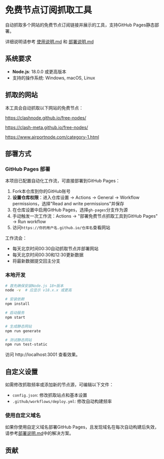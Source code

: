 # 免费节点订阅抓取工具

自动抓取多个网站的免费节点订阅链接并展示的工具，支持GitHub Pages静态部署。  

详细说明请参考 [使用说明.md](使用说明.md) 和 [部署说明.md](部署说明.md)

## 系统要求

- **Node.js**: 18.0.0 或更高版本
- 支持的操作系统: Windows, macOS, Linux

## 抓取的网站

本工具会自动抓取以下网站的免费节点：

https://clashnode.github.io/free-nodes/

https://clash-meta.github.io/free-nodes/

https://www.airportnode.com/category-1.html

## 部署方式

### GitHub Pages 部署

本项目已配置自动化工作流，可直接部署到GitHub Pages：

1. Fork本仓库到你的GitHub账号
2. **设置仓库权限**：进入仓库设置 → Actions → General → Workflow permissions，选择"Read and write permissions"并保存
3. 在仓库设置中启用GitHub Pages，选择`gh-pages`分支作为源
4. 手动触发一次工作流：Actions → "部署免费节点抓取工具到GitHub Pages" → Run workflow
5. 访问`https://你的用户名.github.io/仓库名`查看网站

工作流会：
- 每天北京时间00:30自动抓取节点并部署网站
- 每天北京时间00:30和12:30更新数据
- 将最新数据提交回主分支

### 本地开发

```bash
# 首先确保安装Node.js 18+版本
node -v  # 应显示 v18.x.x 或更高

# 安装依赖
npm install

# 启动服务
npm start

# 生成静态网站
npm run generate

# 测试静态网站
npm run test-static
```

访问 http://localhost:3001 查看效果。

## 自定义设置

如需修改抓取频率或添加新的节点源，可编辑以下文件：

- `config.json`: 修改抓取站点和基本设置
- `.github/workflows/deploy.yml`: 修改自动构建频率

### 使用自定义域名

如果你使用自定义域名部署GitHub Pages，且发现域名在每次自动构建后失效，请参考[部署说明.md](部署说明.md#解决自定义域名被覆盖问题)中的解决方案。

## 贡献
